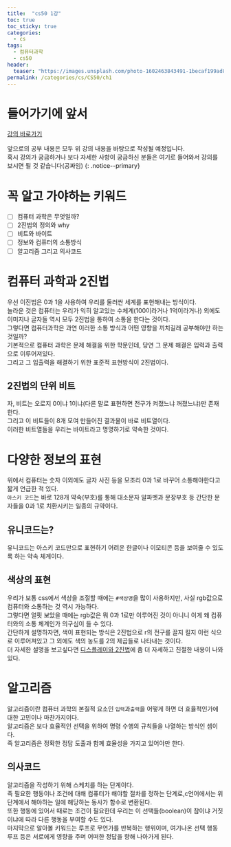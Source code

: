 ```yaml
---
title:  "cs50 1강"
toc: true
toc_sticky: true
categories:
  - cs
tags:
  - 컴퓨터과학
  - cs50
header:
  teaser: "https://images.unsplash.com/photo-1602463843491-1becaf199ad8?q=80&w=2660&auto=format&fit=crop&ixlib=rb-4.0.3&ixid=M3wxMjA3fDB8MHxwaG90by1wYWdlfHx8fGVufDB8fHx8fA%3D%3D"
permalink: /categories/cs/CS50/ch1
---
```

# 들어가기에 앞서
[강의 바로가기](https://www.boostcourse.org/cs112/joinLectures/41307)


앞으로의 공부 내용은 모두 위 강의 내용을 바탕으로 작성될 예정입니다.<br>
혹시 강의가 궁금하거나 보다 자세한 사항이 궁금하신 분들은 여기로 들어와서 강의를 보시면 될 것 같습니다(공짜임)
{: .notice--primary} 
# 꼭 알고 가야하는 키워드
- [ ] 컴퓨터 과학은 무엇일까?<br>
- [ ] 2진법의 정의와 why<br>
- [ ] 비트와 바이트<br>
- [ ] 정보와 컴퓨터의 소통방식<br>
- [ ] 알고리즘 그리고 의사코드
# 컴퓨터 과학과 2진법
우선 이진법은 0과 1을 사용하여 우리를 둘러싼 세계를 표현해내는 방식이다.<br>
놀라운 것은 컴퓨터는 우리가 익히 알고있는 수체계(100이라거나 1억이라거나) 외에도 이미지나 글자들 역시 모두 2진법을 통하여 소통을 한다는 것이다.<br>
그렇다면 컴퓨터과학은 과연 이러한 소통 방식과 어떤 영향을 끼치길래 공부해야만 하는 것일까?<br>
기본적으로 컴퓨터 과학은 문제 해결을 위한 학문인데, 당연 그 문제 해결은 입력과 출력으로 이루어져있다.<br>
그리고 그 입출력을 해결하기 위한 표준적 표현방식이 2진법이다.
## 2진법의 단위 비트
자, 비트는 오로지 0이냐 1이냐(다른 말로 표현하면 전구가 켜졌느냐 꺼졌느냐)만 존재한다.<br>
그리고 이 비트들이 8개 모여 만들어진 결과물이 바로 비트열이다.<br>
이러한 비트열들을 우리는 바이트라고 명명하기로 약속한 것이다.
# 다양한 정보의 표현
위에서 컴퓨터는 숫자 이외에도 글자 사진 등을 모조리 0과 1로 바꾸어 소통해야한다고 짧게 언급한 적 있다.<br>
`아스키 코드`는 바로 128개 약속(부호)를 통해 대소문자 알파벳과 문장부호 등 간단한 문자들을 0과 1로 치환시키는 일종의 규약이다.
## 유니코드는?
유니코드는 아스키 코드만으로 표현하기 어려운 한글이나 이모티콘 등을 보여줄 수 있도록 하는 약속 체계이다.
## 색상의 표현
우리가 보통 css에서 색상을 조절할 때에는 `#색상명`을 많이 사용하지만, 사실 rgb값으로 컴퓨터와 소통하는 것 역시 가능하다.<br>
그렇다면 얼핏 보았을 때에는 rgb값은 뭐 0과 1로만 이루어진 것이 아니니 이게 왜 컴퓨터와의 소통 체계인가 의구심이 들 수 있다.<br>
간단하게 설명하자면, 색이 표현되는 방식은 2진법으로 r의 전구를 끌지 킬지 이런 식으로 이루어져있고 그 외에도 색의 농도를 2의 제곱들로 나타내는 것이다.<br>
더 자세한 설명을 보고싶다면 [디스플레이와 2진법](https://jbkist.tistory.com/2834)에 좀 더 자세하고 친절한 내용이 나와있다.
# 알고리즘
알고리즘이란 컴퓨터 과학의 본질적 요소인 `입력`과`출력`을 어떻게 하면 더 효율적인가에 대한 고민이나 마찬가지이다.<br>
알고리즘은 보다 효율적인 선택을 위하여 명령 수행의 규칙들을 나열하는 방식인 셈이다.<br>
즉 알고리즘은 정확한 정답 도출과 함께 효율성을 가지고 있어야만 한다.
## 의사코드
알고리즘을 작성하기 위해 스케치를 하는 단계이다.<br>
즉 필요한 행동이나 조건에 대해 컴퓨터가 해야할 절차를 정하는 단계로,c언어에서는 위 단계에서 해야하는 일에 해당하는 동사가 함수로 변환된다.<br>
또한 행동에 있어서 때로는 조건이 필요한데 우리는 이 선택들(boolean)이 참이냐 거짓이냐에 따라 다른 행동을 부여할 수도 있다.<br>
마지막으로 알아볼 키워드는 루프로 무언가를 반복하는 행위이며, 여기나온 선택 행동 루프 등은 서로에게 영향을 주며 어떠한 정답을 향해 나아가게 된다.